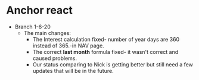 # Anchor react
- Branch 1-6-20
  - The main changes:
    - The Interest calculation fixed- number of year days are 360 instead of 365.-in NAV page.
    - The correct **last month** formula fixed- it wasn't correct and caused problems.
    - Our status comparing to Nick is getting better but still need a few updates that will be in the future.
